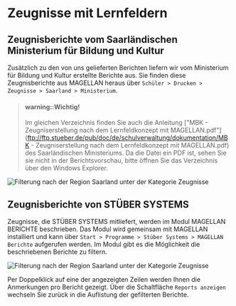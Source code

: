 # Zeugnisse mit Lernfeldern


## Zeugnisberichte vom Saarländischen Ministerium für Bildung und Kultur

Zusätzlich zu den von uns gelieferten Berichten liefern wir vom Ministerium für Bildung und Kultur erstellte Berichte aus. Sie finden diese Zeugnisberichte aus MAGELLAN heraus über `Schüler > Drucken > Zeugnisse > Saarland > Ministerium`.


> #### warning::Wichtig!
>
> Im gleichen Verzeichnis finden Sie auch die Anleitung ["MBK - Zeugniserstellung nach dem Lernfeldkonzept mit MAGELLAN.pdf"](ftp://ftp.stueber.de/pub/doc/de/schulverwaltung/dokumentation/MBK - Zeugniserstellung nach dem Lernfeldkonzept mit MAGELLAN.pdf) des Saarländischen Ministeriums. Da die Datei ein PDF ist, sehen Sie sie nicht in der Berichtsvorschau, bitte öffnen Sie das Verzeichnis über den Windows Explorer.



![Filterung nach der Region Saarland unter der Kategorie Zeugnisse](/images/saarland/saar2.png)




## Zeugnisberichte von STÜBER SYSTEMS

Zeugnisse, die STÜBER SYSTEMS mitliefert, werden im Modul MAGELLAN BERICHTE beschrieben. Das Modul wird gemeinsam mit MAGELLAN installiert und kann über `Start > Programme > Stüber Systems > MAGELLAN Berichte` aufgerufen werden.
Im Modul gibt es die Möglichkeit die beschriebenen Berichte zu filtern. 

![Filterung nach der Region Saarland unter der Kategorie Zeugnisse](/images/saarland/saar1.png)

Per Doppelklick auf eine der angezeigten Zeilen werden Ihnen die Anmerkungen pro Bericht gezeigt. Über die Schaltfläche `Reports anzeigen` wechseln Sie zurück in die Auflistung der gefilterten Berichte.




